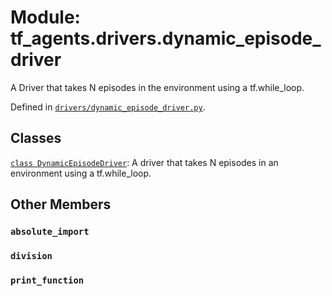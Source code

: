 <div itemscope itemtype="http://developers.google.com/ReferenceObject">
<meta itemprop="name" content="tf_agents.drivers.dynamic_episode_driver" />
<meta itemprop="path" content="Stable" />
<meta itemprop="property" content="absolute_import"/>
<meta itemprop="property" content="division"/>
<meta itemprop="property" content="print_function"/>
</div>

# Module: tf_agents.drivers.dynamic_episode_driver

A Driver that takes N episodes in the environment using a tf.while_loop.



Defined in [`drivers/dynamic_episode_driver.py`](https://github.com/tensorflow/agents/tree/master/tf_agents/drivers/dynamic_episode_driver.py).

<!-- Placeholder for "Used in" -->


## Classes

[`class DynamicEpisodeDriver`](../../tf_agents/drivers/dynamic_episode_driver/DynamicEpisodeDriver.md): A driver that takes N episodes in an environment using a tf.while_loop.

## Other Members

<h3 id="absolute_import"><code>absolute_import</code></h3>

<h3 id="division"><code>division</code></h3>

<h3 id="print_function"><code>print_function</code></h3>

